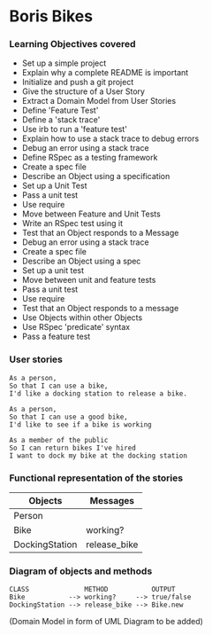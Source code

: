 # Boris Bikes

### Learning Objectives covered
- Set up a simple project
- Explain why a complete README is important
- Initialize and push a git project
- Give the structure of a User Story
- Extract a Domain Model from User Stories
- Define 'Feature Test'
- Define a 'stack trace'
- Use irb to run a 'feature test'
- Explain how to use a stack trace to debug errors
- Debug an error using a stack trace
- Define RSpec as a testing framework
- Create a spec file
- Describe an Object using a specification
- Set up a Unit Test
- Pass a unit test
- Use require
- Move between Feature and Unit Tests
- Write an RSpec test using it
- Test that an Object responds to a Message
- Debug an error using a stack trace
- Create a spec file
- Describe an Object using a spec
- Set up a unit test
- Move between unit and feature tests
- Pass a unit test
- Use require
- Test that an Object responds to a message
- Use Objects within other Objects
- Use RSpec 'predicate' syntax
- Pass a feature test



### User stories
```
As a person,
So that I can use a bike,
I'd like a docking station to release a bike.
```
```
As a person,
So that I can use a good bike,
I'd like to see if a bike is working
```
```
As a member of the public
So I can return bikes I've hired
I want to dock my bike at the docking station
```
### Functional representation of the stories

Objects  | Messages
------------- | -------------
Person  |
Bike  | working?
DockingStation  | release_bike

### Diagram of objects and methods
```
CLASS              METHOD           OUTPUT  
Bike           --> working?     --> true/false
DockingStation --> release_bike --> Bike.new
```
(Domain Model in form of UML Diagram to be added)
